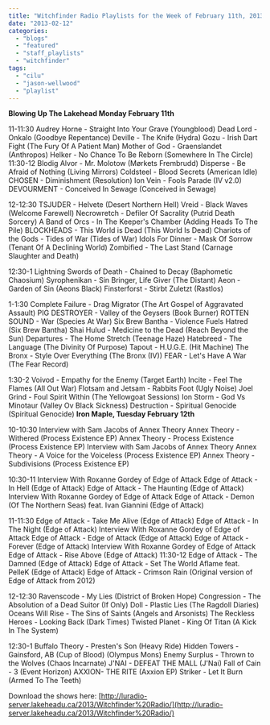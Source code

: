 ```yaml
---
title: "Witchfinder Radio Playlists for the Week of February 11th, 2013"
date: "2013-02-12"
categories: 
  - "blogs"
  - "featured"
  - "staff_playlists"
  - "witchfinder"
tags: 
  - "cilu"
  - "jason-wellwood"
  - "playlist"
---
```


**Blowing Up The Lakehead Monday February 11th**

11-11:30 Audrey Horne - Straight Into Your Grave (Youngblood) Dead Lord - Onkalo (Goodbye Repentance) Deville - The Knife (Hydra) Gozu - Irish Dart Fight (The Fury Of A Patient Man) Mother of God - Graenslandet (Anthropos) Helker - No Chance To Be Reborn (Somewhere In The Circle) 11:30-12 Blodig Alvor - Mr. Molotow (Mørkets Frembrudd) Disperse - Be Afraid of Nothing (Living Mirrors) Coldsteel - Blood Secrets (American Idle) CHOSEN - Diminishment (Resolution) Ion Vein - Fools Parade (IV v2.0) DEVOURMENT - Conceived In Sewage (Conceived in Sewage)

12-12:30 TSJUDER - Helvete (Desert Northern Hell) Vreid - Black Waves (Welcome Farewell) Necrowretch - Defiler Of Sacrality (Putrid Death Sorcery) A Band of Orcs - In The Keeper's Chamber (Adding Heads To The Pile) BLOCKHEADS - This World is Dead (This World Is Dead) Chariots of the Gods - Tides of War (Tides of War) Idols For Dinner - Mask Of Sorrow (Tenant Of A Declining World) Zombified - The Last Stand (Carnage Slaughter and Death)

12:30-1 Lightning Swords of Death - Chained to Decay (Baphometic Chaosium) Syrophenikan - Sin Bringer, Life Giver (The Distant) Aeon - Garden of Sin (Aeons Black) Finsterforst - Stirbt Zuletzt (Rastlos)

1-1:30 Complete Failure - Drag Migrator (The Art Gospel of Aggravated Assault) PIG DESTROYER - Valley of the Geysers (Book Burner) ROTTEN SOUND - War (Species At War) Six Brew Bantha - Violence Fuels Hatred (Six Brew Bantha) Shai Hulud - Medicine to the Dead (Reach Beyond the Sun) Departures - The Home Stretch (Teenage Haze) Hatebreed - The Language (The Divinity Of Purpose) Tapout - H.U.G.E. (Hit Machine) The Bronx - Style Over Everything (The Bronx (IV)) FEAR - Let's Have A War (The Fear Record)

1:30-2 Voivod - Empathy for the Enemy (Target Earth) Incite - Feel The Flames (All Out War) Flotsam and Jetsam - Rabbits Foot (Ugly Noise) Joel Grind - Foul Spirit Within (The Yellowgoat Sessions) Ion Storm - God Vs Minotaur (Valley Ov Black Sickness) Destruction - Spiritual Genocide (Spiritual Genocide) **Iron Maple, Tuesday February 12th**

10-10:30 Interview with Sam Jacobs of Annex Theory Annex Theory - Withered (Process Existence EP) Annex Theory - Process Existence (Process Existence EP) Interview with Sam Jacobs of Annex Theory Annex Theory - A Voice for the Voiceless (Process Existence EP) Annex Theory - Subdivisions (Process Existence EP)

10:30-11 Interview With Roxanne Gordey of Edge of Attack Edge of Attack - In Hell (Edge of Attack) Edge of Attack - The Haunting (Edge of Attack) Interview With Roxanne Gordey of Edge of Attack Edge of Attack - Demon (Of The Northern Seas) feat. Ivan Giannini (Edge of Attack)

11-11:30 Edge of Attack - Take Me Alive (Edge of Attack) Edge of Attack - In The Night (Edge of Attack) Interview With Roxanne Gordey of Edge of Attack Edge of Attack - Edge of Attack (Edge of Attack) Edge of Attack - Forever (Edge of Attack) Interview With Roxanne Gordey of Edge of Attack Edge of Attack - Rise Above (Edge of Attack) 11:30-12 Edge of Attack - The Damned (Edge of Attack) Edge of Attack - Set The World Aflame feat. PelleK (Edge of Attack) Edge of Attack - Crimson Rain (Original version of Edge of Attack from 2012)

12-12:30 Ravenscode - My Lies (District of Broken Hope) Congression - The Absolution of a Dead Suitor (If Only) Doll - Plastic Lies (The Ragdoll Diaries) Oceans Will Rise - The Sins of Saints (Angels and Arsonists) The Reckless Heroes - Looking Back (Dark Times) Twisted Planet - King Of Titan (A Kick In The System)

12:30-1 Buffalo Theory - Presten's Son (Heavy Ride) Hidden Towers - Gainsford, AB (Cup of Blood) (Olympus Mons) Enemy Surplus - Thrown to the Wolves (Chaos Incarnate) J'NAI - DEFEAT THE MALL (J'Nai) Fall of Cain - 3 (Event Horizon) AXXION- THE RITE (Axxion EP) Striker - Let It Burn (Armed To The Teeth)

Download the shows here: [http://luradio-server.lakeheadu.ca/2013/Witchfinder%20Radio/](http://luradio-server.lakeheadu.ca/2013/Witchfinder%20Radio/)
